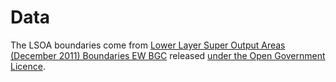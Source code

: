 # Data

The LSOA boundaries come from [Lower Layer Super Output Areas (December 2011) Boundaries EW BGC](https://geoportal.statistics.gov.uk/datasets/lower-layer-super-output-areas-december-2011-boundaries-ew-bgc) released [under the Open Government Licence](https://www.ons.gov.uk/methodology/geography/licences).